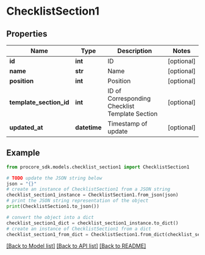 # ChecklistSection1


## Properties

Name | Type | Description | Notes
------------ | ------------- | ------------- | -------------
**id** | **int** | ID | [optional] 
**name** | **str** | Name | [optional] 
**position** | **int** | Position | [optional] 
**template_section_id** | **int** | ID of Corresponding Checklist Template Section | [optional] 
**updated_at** | **datetime** | Timestamp of update | [optional] 

## Example

```python
from procore_sdk.models.checklist_section1 import ChecklistSection1

# TODO update the JSON string below
json = "{}"
# create an instance of ChecklistSection1 from a JSON string
checklist_section1_instance = ChecklistSection1.from_json(json)
# print the JSON string representation of the object
print(ChecklistSection1.to_json())

# convert the object into a dict
checklist_section1_dict = checklist_section1_instance.to_dict()
# create an instance of ChecklistSection1 from a dict
checklist_section1_from_dict = ChecklistSection1.from_dict(checklist_section1_dict)
```
[[Back to Model list]](../README.md#documentation-for-models) [[Back to API list]](../README.md#documentation-for-api-endpoints) [[Back to README]](../README.md)


